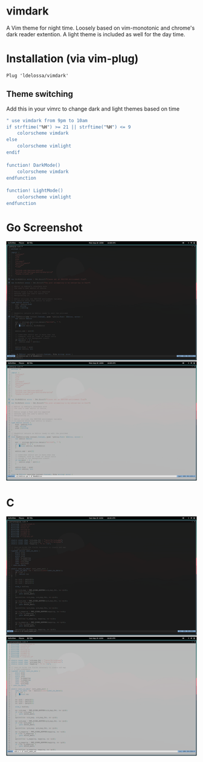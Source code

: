 # vimdark

A Vim theme for night time. Loosely based on vim-monotonic and chrome's dark reader extention.
A light theme is included as well for the day time.

# Installation (via vim-plug)

```
Plug 'ldelossa/vimdark'
```

## Theme switching

Add this in your vimrc to change dark and light themes based on time

```bash
" use vimdark from 9pm to 10am
if strftime("%H") >= 21 || strftime("%H") <= 9
    colorscheme vimdark
else
    colorscheme vimlight
endif

function! DarkMode()
    colorscheme vimdark
endfunction

function! LightMode()
    colorscheme vimlight
endfunction
```

# Go Screenshot

![Alt text](./screenshots/vim-dark-go-screenshot.png?raw=true "go code")
![Alt text](./screenshots/vim-light-go-screenshot.png?raw=true "go code")

# C

![Alt text](./screenshots/vim-dark-c-screenshot.png?raw=true "vim-fugitive diff")
![Alt text](./screenshots/vim-light-c-screenshot.png?raw=true "vim-fugitive diff")

